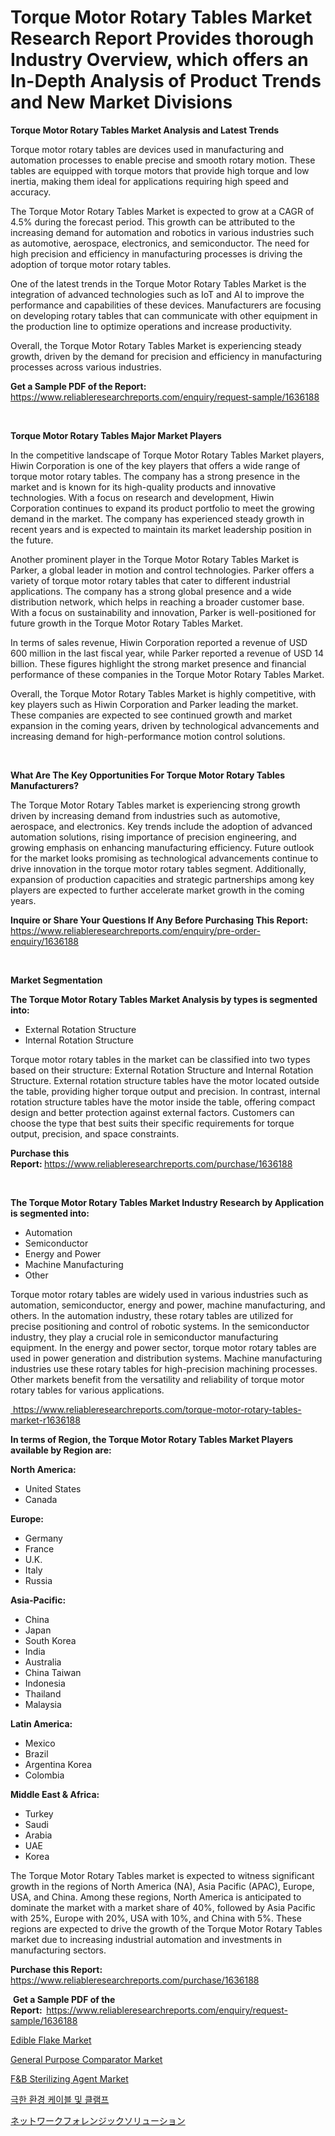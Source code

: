<p><h1>Torque Motor Rotary Tables Market Research Report Provides thorough Industry Overview, which offers an In-Depth Analysis of Product Trends and New Market Divisions</h1></p><p><strong>Torque Motor Rotary Tables Market Analysis and Latest Trends</strong></p>
<p><p>Torque motor rotary tables are devices used in manufacturing and automation processes to enable precise and smooth rotary motion. These tables are equipped with torque motors that provide high torque and low inertia, making them ideal for applications requiring high speed and accuracy.</p><p>The Torque Motor Rotary Tables Market is expected to grow at a CAGR of 4.5% during the forecast period. This growth can be attributed to the increasing demand for automation and robotics in various industries such as automotive, aerospace, electronics, and semiconductor. The need for high precision and efficiency in manufacturing processes is driving the adoption of torque motor rotary tables.</p><p>One of the latest trends in the Torque Motor Rotary Tables Market is the integration of advanced technologies such as IoT and AI to improve the performance and capabilities of these devices. Manufacturers are focusing on developing rotary tables that can communicate with other equipment in the production line to optimize operations and increase productivity.</p><p>Overall, the Torque Motor Rotary Tables Market is experiencing steady growth, driven by the demand for precision and efficiency in manufacturing processes across various industries.</p></p>
<p><strong>Get a Sample PDF of the Report:&nbsp;</strong> <a href="https://www.reliableresearchreports.com/enquiry/request-sample/1636188">https://www.reliableresearchreports.com/enquiry/request-sample/1636188</a></p>
<p>&nbsp;</p>
<p><strong>Torque Motor Rotary Tables Major Market Players</strong></p>
<p><p>In the competitive landscape of Torque Motor Rotary Tables Market players, Hiwin Corporation is one of the key players that offers a wide range of torque motor rotary tables. The company has a strong presence in the market and is known for its high-quality products and innovative technologies. With a focus on research and development, Hiwin Corporation continues to expand its product portfolio to meet the growing demand in the market. The company has experienced steady growth in recent years and is expected to maintain its market leadership position in the future.</p><p>Another prominent player in the Torque Motor Rotary Tables Market is Parker, a global leader in motion and control technologies. Parker offers a variety of torque motor rotary tables that cater to different industrial applications. The company has a strong global presence and a wide distribution network, which helps in reaching a broader customer base. With a focus on sustainability and innovation, Parker is well-positioned for future growth in the Torque Motor Rotary Tables Market.</p><p>In terms of sales revenue, Hiwin Corporation reported a revenue of USD 600 million in the last fiscal year, while Parker reported a revenue of USD 14 billion. These figures highlight the strong market presence and financial performance of these companies in the Torque Motor Rotary Tables Market.</p><p>Overall, the Torque Motor Rotary Tables Market is highly competitive, with key players such as Hiwin Corporation and Parker leading the market. These companies are expected to see continued growth and market expansion in the coming years, driven by technological advancements and increasing demand for high-performance motion control solutions.</p></p>
<p>&nbsp;</p>
<p><strong>What Are The Key Opportunities For Torque Motor Rotary Tables Manufacturers?</strong></p>
<p><p>The Torque Motor Rotary Tables market is experiencing strong growth driven by increasing demand from industries such as automotive, aerospace, and electronics. Key trends include the adoption of advanced automation solutions, rising importance of precision engineering, and growing emphasis on enhancing manufacturing efficiency. Future outlook for the market looks promising as technological advancements continue to drive innovation in the torque motor rotary tables segment. Additionally, expansion of production capacities and strategic partnerships among key players are expected to further accelerate market growth in the coming years.</p></p>
<p><strong>Inquire or Share Your Questions If Any Before Purchasing This Report:</strong> <a href="https://www.reliableresearchreports.com/enquiry/pre-order-enquiry/1636188">https://www.reliableresearchreports.com/enquiry/pre-order-enquiry/1636188</a></p>
<p>&nbsp;</p>
<p><strong>Market Segmentation</strong></p>
<p><strong>The Torque Motor Rotary Tables Market Analysis by types is segmented into:</strong></p>
<p><ul><li>External Rotation Structure</li><li>Internal Rotation Structure</li></ul></p>
<p><p>Torque motor rotary tables in the market can be classified into two types based on their structure: External Rotation Structure and Internal Rotation Structure. External rotation structure tables have the motor located outside the table, providing higher torque output and precision. In contrast, internal rotation structure tables have the motor inside the table, offering compact design and better protection against external factors. Customers can choose the type that best suits their specific requirements for torque output, precision, and space constraints.</p></p>
<p><strong>Purchase this Report:&nbsp;</strong><a href="https://www.reliableresearchreports.com/purchase/1636188">https://www.reliableresearchreports.com/purchase/1636188</a></p>
<p>&nbsp;</p>
<p><strong>The Torque Motor Rotary Tables Market Industry Research by Application is segmented into:</strong></p>
<p><ul><li>Automation</li><li>Semiconductor</li><li>Energy and Power</li><li>Machine Manufacturing</li><li>Other</li></ul></p>
<p><p>Torque motor rotary tables are widely used in various industries such as automation, semiconductor, energy and power, machine manufacturing, and others. In the automation industry, these rotary tables are utilized for precise positioning and control of robotic systems. In the semiconductor industry, they play a crucial role in semiconductor manufacturing equipment. In the energy and power sector, torque motor rotary tables are used in power generation and distribution systems. Machine manufacturing industries use these rotary tables for high-precision machining processes. Other markets benefit from the versatility and reliability of torque motor rotary tables for various applications.</p></p>
<p><a href="https://www.reliableresearchreports.com/torque-motor-rotary-tables-market-r1636188">&nbsp;https://www.reliableresearchreports.com/torque-motor-rotary-tables-market-r1636188</a></p>
<p><strong>In terms of Region, the Torque Motor Rotary Tables Market Players available by Region are:</strong></p>
<p>
    <p> <strong> North America: </strong>
        <ul>
            <li>United States</li>
            <li>Canada</li>
        </ul>
        </p> 
    <p> <strong> Europe: </strong>
        <ul>
            <li>Germany</li>
            <li>France</li>
            <li>U.K.</li>
            <li>Italy</li>
            <li>Russia</li>
        </ul>
        </p> 
    <p> <strong> Asia-Pacific: </strong>
        <ul>
            <li>China</li>
            <li>Japan</li>
            <li>South Korea</li>
            <li>India</li>
            <li>Australia</li>
            <li>China Taiwan</li>
            <li>Indonesia</li>
            <li>Thailand</li>
            <li>Malaysia</li>
        </ul>
        </p> 
    <p> <strong> Latin America: </strong>
        <ul>
            <li>Mexico</li>
            <li>Brazil</li>
            <li>Argentina Korea</li>
            <li>Colombia</li>
        </ul>
        </p> 
    <p> <strong> Middle East & Africa: </strong>
        <ul>
            <li>Turkey</li>
            <li>Saudi</li>
            <li>Arabia</li>
            <li>UAE</li>
            <li>Korea</li>
        </ul>
    </p>
    </p>
<p><p>The Torque Motor Rotary Tables market is expected to witness significant growth in the regions of North America (NA), Asia Pacific (APAC), Europe, USA, and China. Among these regions, North America is anticipated to dominate the market with a market share of 40%, followed by Asia Pacific with 25%, Europe with 20%, USA with 10%, and China with 5%. These regions are expected to drive the growth of the Torque Motor Rotary Tables market due to increasing industrial automation and investments in manufacturing sectors.</p></p>
<p><strong>Purchase this Report: </strong><a href="https://www.reliableresearchreports.com/purchase/1636188">https://www.reliableresearchreports.com/purchase/1636188</a></p>
<p>&nbsp;<strong>Get a Sample PDF of the Report:&nbsp;&nbsp;</strong><a href="https://www.reliableresearchreports.com/enquiry/request-sample/1636188">https://www.reliableresearchreports.com/enquiry/request-sample/1636188</a></p>
<p><strong></strong></p>
<p><p><a href="https://github.com/NorbertYates/Market-Research-Report-List-5/blob/main/edible-flake-market.md">Edible Flake Market</a></p><p><a href="https://issuu.com/reportprime-2/docs/general-purpose-comparator-market-size-2030.pptx">General Purpose Comparator Market</a></p><p><a href="https://github.com/prosalinda88/Market-Research-Report-List-4/blob/main/fb-sterilizing-agent-market.md">F&B Sterilizing Agent Market</a></p><p><a href="https://github.com/alfitoms13/Market-Research-Report-List-1/blob/main/357523183497.md">극한 환경 케이블 및 클램프</a></p><p><a href="https://github.com/KaliMetz2023/Market-Research-Report-List-1/blob/main/372410192238.md">ネットワークフォレンジックソリューション</a></p></p>